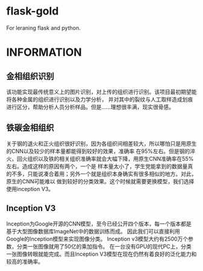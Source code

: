 # flask-gold
For leraning flask and python.
# INFORMATION
## 金相组织识别

该功能实现最传统意义上的图片识别，对上传的组织进行识别。该项目最初期望能将各种金属的组织进行识别以及力学分析， 并对其中的裂纹与人工取样造成划痕进行区分，帮助分析人员分析样品。但是......理想很丰满，现实很骨感。

## 铁碳金相组织
关于钢的退火和正火组织很好识别，因为各组织间相差较大，所以哪怕只是用原生的CNN以及较少的样本量都能得到较好的效果，准确率 在95%左右。但是钢的淬火，回火组织以及铁的相关组织准确率就会大幅下降，用原生CNN准确率在55%左右。造成这样的原因有两个，一个是 样本量太小了，学生党能拿到的数据量真的不多，只能说凑合着用；另外一个就是组织本身确实有很多相似的地方。对此，原生的CNN可能难以 做到较好的分类效果。这个时候就需要更换模型，我们选择使用inception V3。

## Inception V3
Inception为Google开源的CNN模型，至今已经公开四个版本，每一个版本都是基于大型图像数据库ImageNet中的数据训练而成。 因此我们可以直接利用Google的Inception模型来实现图像分类。 Inception v3模型大约有2500万个参数，分类一张图像就用了50亿的乘加指令。 在一台没有GPU的现代PC上，分类一张图像转眼就能完成。而且Inception V3模型在现在仍然有着良好的泛化能力和较高的准确率。
